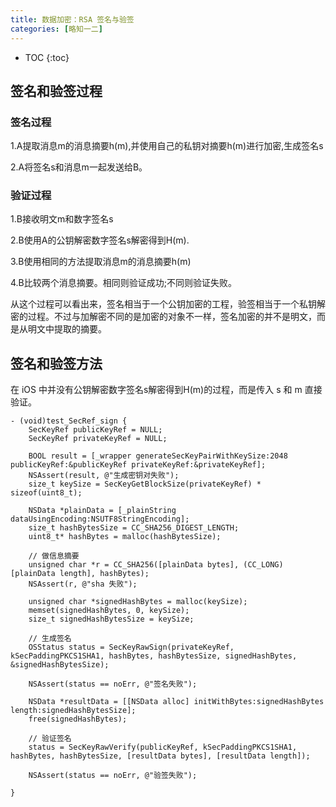 ```yaml
---
title: 数据加密：RSA 签名与验签
categories: [略知一二]
---
```


- TOC
{:toc}

## 签名和验签过程
### 签名过程

1.A提取消息m的消息摘要h(m),并使用自己的私钥对摘要h(m)进行加密,生成签名s

2.A将签名s和消息m一起发送给B。

### 验证过程

1.B接收明文m和数字签名s

2.B使用A的公钥解密数字签名s解密得到H(m).

3.B使用相同的方法提取消息m的消息摘要h(m)

4.B比较两个消息摘要。相同则验证成功;不同则验证失败。

从这个过程可以看出来，签名相当于一个公钥加密的工程，验签相当于一个私钥解密的过程。不过与加解密不同的是加密的对象不一样，签名加密的并不是明文，而是从明文中提取的摘要。

## 签名和验签方法

在 iOS 中并没有公钥解密数字签名s解密得到H(m)的过程，而是传入 s 和 m 直接验证。

```
- (void)test_SecRef_sign {
    SecKeyRef publicKeyRef = NULL;
    SecKeyRef privateKeyRef = NULL;

    BOOL result = [_wrapper generateSecKeyPairWithKeySize:2048 publicKeyRef:&publicKeyRef privateKeyRef:&privateKeyRef];
    NSAssert(result, @"生成密钥对失败");
    size_t keySize = SecKeyGetBlockSize(privateKeyRef) * sizeof(uint8_t);

    NSData *plainData = [_plainString dataUsingEncoding:NSUTF8StringEncoding];
    size_t hashBytesSize = CC_SHA256_DIGEST_LENGTH;
    uint8_t* hashBytes = malloc(hashBytesSize);

    // 做信息摘要
    unsigned char *r = CC_SHA256([plainData bytes], (CC_LONG)[plainData length], hashBytes);
    NSAssert(r, @"sha 失败");

    unsigned char *signedHashBytes = malloc(keySize);
    memset(signedHashBytes, 0, keySize);
    size_t signedHashBytesSize = keySize;

    // 生成签名
    OSStatus status = SecKeyRawSign(privateKeyRef, kSecPaddingPKCS1SHA1, hashBytes, hashBytesSize, signedHashBytes, &signedHashBytesSize);

    NSAssert(status == noErr, @"签名失败");

    NSData *resultData = [[NSData alloc] initWithBytes:signedHashBytes length:signedHashBytesSize];
    free(signedHashBytes);

    // 验证签名
    status = SecKeyRawVerify(publicKeyRef, kSecPaddingPKCS1SHA1,  hashBytes, hashBytesSize, [resultData bytes], [resultData length]);

    NSAssert(status == noErr, @"验签失败");

}
```
